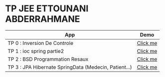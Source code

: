 # TP JEE ETTOUNANI ABDERRAHMANE

<table style="width:100%">
<thead>
<tr>
<th>App</th>
<th>Demo</th>
</tr>
</thead>
<tbody>
<tr>
<td>TP 0 : Inversion De Controle</td>
<td><a href="https://github.com/ET-TOUNANI/Ettounani-TP-JEE/tree/main/TpInversionDeControle">Click me</a></td>
</tr>
<tr>
<td>TP 1 : ioc spring partie2</td>
<td><a href="https://github.com/ET-TOUNANI/Ettounani-TP-JEE/tree/main/ioc-spring-partie2">Click me</a></td>
</tr>
<tr>
<td>TP 2 : BSD Programmation Resaux</td>
<td><a href="https://github.com/ET-TOUNANI/Ettounani-TP-JEE/tree/main/BSD-Programmation-Resaux">Click me</a></td>
</tr>
<tr>
<td>TP 3 : JPA Hibernate SpringData (Medecin, Patient...)</td>
<td><a href="https://github.com/ET-TOUNANI/Ettounani-TP-JEE/tree/main/Tp3%20JPA%20Hibernate%20Spring%20Data%20Medecin">Click me</a></td>
</tr>
</tbody>
</table>
